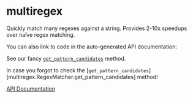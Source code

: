 # multiregex

Quickly match many regexes against a string. Provides 2-10x speedups over naïve regex matching.

You can also link to code in the auto-generated API documentation:

<!-- Lengthy version -->

See our fancy [`get_pattern_candidates`](api-documentation/#multiregex.RegexMatcher.get_pattern_candidates) method.

<!--
    Shorthand "Cross-references":
    https://mkdocstrings.github.io/usage/#cross-references
    Note the [][] syntax!
-->

In case you forgot to check the [`get_pattern_candidates`][multiregex.RegexMatcher.get_pattern_candidates] method!

[API Documentation](api-documentation.md)
